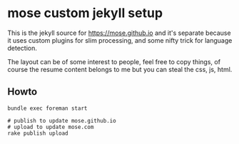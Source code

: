 mose custom jekyll setup
================

This is the jekyll source for https://mose.github.io and it's separate because it uses custom plugins for slim processing, and some nifty trick for language detection.

The layout can be of some interest to people, feel free to copy things, of course the resume content belongs to me but you can steal the css, js, html.


Howto
-----

    bundle exec foreman start

    # publish to update mose.github.io
    # upload to update mose.com
    rake publish upload
